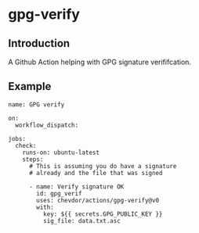 # gpg-verify

## Introduction

A Github Action helping with GPG signature verififcation.

## Example

    name: GPG verify

    on:
      workflow_dispatch:

    jobs:
      check:
        runs-on: ubuntu-latest
        steps:
          # This is assuming you do have a signature
          # already and the file that was signed

          - name: Verify signature OK
            id: gpg_verif
            uses: chevdor/actions/gpg-verify@v0
            with:
              key: ${{ secrets.GPG_PUBLIC_KEY }}
              sig_file: data.txt.asc

